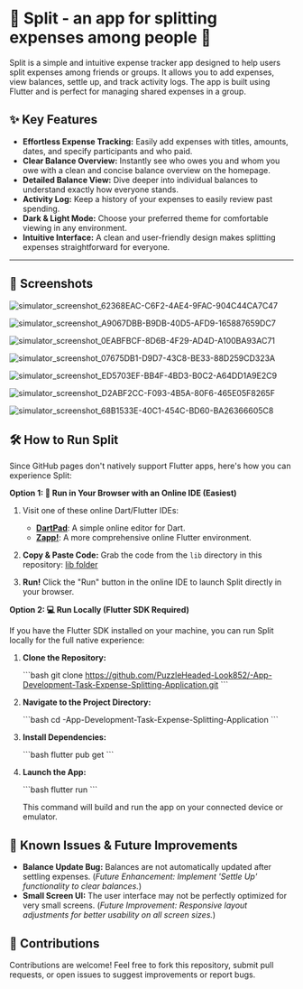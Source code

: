 
# 🚀 Split - an app for splitting expenses among people 🤝

Split is a simple and intuitive expense tracker app designed to help users split expenses among friends or groups. It allows you to add expenses, view balances, settle up, and track activity logs. The app is built using Flutter and is perfect for managing shared expenses in a group.

## ✨ Key Features

*   **Effortless Expense Tracking:**  Easily add expenses with titles, amounts, dates, and specify participants and who paid.
*   **Clear Balance Overview:**  Instantly see who owes you and whom you owe with a clean and concise balance overview on the homepage.
*   **Detailed Balance View:** Dive deeper into individual balances to understand exactly how everyone stands.
*   **Activity Log:** Keep a history of your expenses to easily review past spending.
*   **Dark & Light Mode:** Choose your preferred theme for comfortable viewing in any environment.
*   **Intuitive Interface:**  A clean and user-friendly design makes splitting expenses straightforward for everyone.

---

## 📸 Screenshots 

![simulator_screenshot_62368EAC-C6F2-4AE4-9FAC-904C44CA7C47](https://github.com/user-attachments/assets/de1f8d76-1bf2-43b7-8333-99393e5bf33c)

![simulator_screenshot_A9067DBB-B9DB-40D5-AFD9-165887659DC7](https://github.com/user-attachments/assets/c66d3432-b5c4-4c99-b008-71ad7c1d6a9d)

![simulator_screenshot_0EABFBCF-8D6B-4F29-AD4D-A100BA93AC71](https://github.com/user-attachments/assets/baab5c4b-e2e7-480f-b649-f19ec60fd1fd)

![simulator_screenshot_07675DB1-D9D7-43C8-BE33-88D259CD323A](https://github.com/user-attachments/assets/ff915b94-6bb6-4070-bf9e-fc5a1ea37ee7)

![simulator_screenshot_ED5703EF-BB4F-4BD3-B0C2-A64DD1A9E2C9](https://github.com/user-attachments/assets/0cc72ddc-33e4-4ae5-921a-82bd2ce66bc7)

![simulator_screenshot_D2ABF2CC-F093-4B5A-80F6-465E05F8265F](https://github.com/user-attachments/assets/95de0c42-161d-4073-9f2c-6ecf9457ff2a)

![simulator_screenshot_68B1533E-40C1-454C-BD60-BA26366605C8](https://github.com/user-attachments/assets/c4a51256-c734-487b-be7d-389eb04a5361)

## 🛠️ How to Run Split

Since GitHub pages don't natively support Flutter apps, here's how you can experience Split:

**Option 1:  🚀 Run in Your Browser with an Online IDE (Easiest)**

1.  Visit one of these online Dart/Flutter IDEs:
    *   **[DartPad](https://dartpad.dev/)**: A simple online editor for Dart.
    *   **[Zapp!](https://zapp.run/)**:  A more comprehensive online Flutter environment.

2.  **Copy & Paste Code:** Grab the code from the `lib` directory in this repository:  [lib folder](https://github.com/PuzzleHeaded-Look852/-App-Development-Task-Expense-Splitting-Application/tree/main/split/lib)

3.  **Run!** Click the "Run" button in the online IDE to launch Split directly in your browser.

**Option 2: 💻 Run Locally (Flutter SDK Required)**

If you have the Flutter SDK installed on your machine, you can run Split locally for the full native experience:

1.  **Clone the Repository:**

    \`\`\`bash
    git clone https://github.com/PuzzleHeaded-Look852/-App-Development-Task-Expense-Splitting-Application.git
    \`\`\`

2.  **Navigate to the Project Directory:**

    \`\`\`bash
    cd -App-Development-Task-Expense-Splitting-Application
    \`\`\`

3.  **Install Dependencies:**

    \`\`\`bash
    flutter pub get
    \`\`\`

4.  **Launch the App:**

    \`\`\`bash
    flutter run
    \`\`\`

    This command will build and run the app on your connected device or emulator.

## 🐛 Known Issues & Future Improvements

*   **Balance Update Bug:** Balances are not automatically updated after settling expenses. (*Future Enhancement: Implement 'Settle Up' functionality to clear balances.*)
*   **Small Screen UI:** The user interface may not be perfectly optimized for very small screens. (*Future Improvement:  Responsive layout adjustments for better usability on all screen sizes.*)

## 🤝 Contributions

Contributions are welcome! Feel free to fork this repository, submit pull requests, or open issues to suggest improvements or report bugs.
